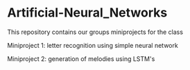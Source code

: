 # Artificial-Neural_Networks

This repository contains our groups miniprojects for the class

Miniproject 1: letter recognition using simple neural network

Miniproject 2: generation of melodies using LSTM's
